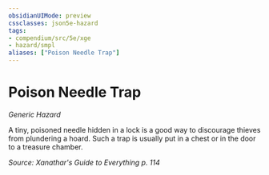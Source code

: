 ```yaml
---
obsidianUIMode: preview
cssclasses: json5e-hazard
tags:
- compendium/src/5e/xge
- hazard/smpl
aliases: ["Poison Needle Trap"]
---
```

# Poison Needle Trap
*Generic Hazard*  

A tiny, poisoned needle hidden in a lock is a good way to discourage thieves from plundering a hoard. Such a trap is usually put in a chest or in the door to a treasure chamber.

*Source: Xanathar's Guide to Everything p. 114*
